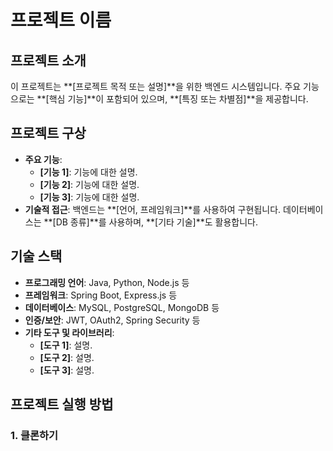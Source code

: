 # 프로젝트 이름

## 프로젝트 소개
이 프로젝트는 **[프로젝트 목적 또는 설명]**을 위한 백엔드 시스템입니다. 주요 기능으로는 **[핵심 기능]**이 포함되어 있으며, **[특징 또는 차별점]**을 제공합니다.

## 프로젝트 구상
- **주요 기능**: 
    - **[기능 1]**: 기능에 대한 설명.
    - **[기능 2]**: 기능에 대한 설명.
    - **[기능 3]**: 기능에 대한 설명.
- **기술적 접근**: 백엔드는 **[언어, 프레임워크]**를 사용하여 구현됩니다. 데이터베이스는 **[DB 종류]**를 사용하며, **[기타 기술]**도 활용합니다.

## 기술 스택
- **프로그래밍 언어**: Java, Python, Node.js 등
- **프레임워크**: Spring Boot, Express.js 등
- **데이터베이스**: MySQL, PostgreSQL, MongoDB 등
- **인증/보안**: JWT, OAuth2, Spring Security 등
- **기타 도구 및 라이브러리**:
    - **[도구 1]**: 설명.
    - **[도구 2]**: 설명.
    - **[도구 3]**: 설명.

## 프로젝트 실행 방법
### 1. 클론하기


